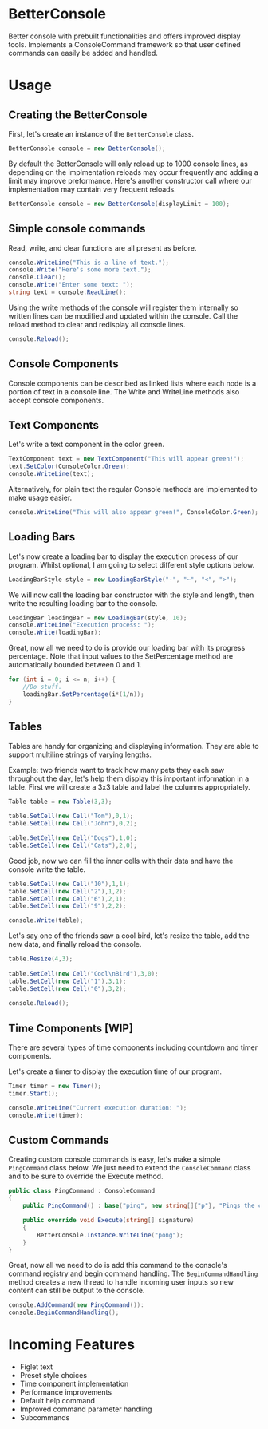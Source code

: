 # BetterConsole
Better console with prebuilt functionalities and offers improved display tools. Implements a ConsoleCommand framework so that user defined commands can easily be added and handled.

# Usage
## Creating the BetterConsole
First, let's create an instance of the `BetterConsole` class. 
```csharp
BetterConsole console = new BetterConsole();
```
By default the BetterConsole will only reload up to 1000 console lines, as depending on the implmentation reloads may occur frequently and adding a limit may improve preformance. Here's another constructor call where our implementation may contain very frequent reloads.
```csharp
BetterConsole console = new BetterConsole(displayLimit = 100);
```
## Simple console commands
Read, write, and clear functions are all present as before.
```csharp
console.WriteLine("This is a line of text.");
console.Write("Here's some more text.");
console.Clear();
console.Write("Enter some text: ");
string text = console.ReadLine();
```
Using the write methods of the console will register them internally so written lines can be modified and updated within the console.
Call the reload method to clear and redisplay all console lines.
```csharp
console.Reload();
```
## Console Components
Console components can be described as linked lists where each node is a portion of text in a console line. The Write and WriteLine methods also accept console components.
## Text Components
Let's write a text component in the color green.
```csharp
TextComponent text = new TextComponent("This will appear green!");
text.SetColor(ConsoleColor.Green);
console.WriteLine(text);
```
Alternatively, for plain text the regular Console methods are implemented to make usage easier.
```csharp
console.WriteLine("This will also appear green!", ConsoleColor.Green);
```
## Loading Bars
Let's now create a loading bar to display the execution process of our program. Whilst optional, I am going to select different style options below.
```csharp
LoadingBarStyle style = new LoadingBarStyle("-", "~", "<", ">");
```
We will now call the loading bar constructor with the style and length, then write the resulting loading bar to the console.
```csharp
LoadingBar loadingBar = new LoadingBar(style, 10);
console.WriteLine("Execution process: ");
console.Write(loadingBar);
```
Great, now all we need to do is provide our loading bar with its progress percentage. Note that input values to the SetPercentage method are automatically bounded between 0 and 1.
```csharp
for (int i = 0; i <= n; i++) {
    //Do stuff.
    loadingBar.SetPercentage(i*(1/n));
}
```
## Tables
Tables are handy for organizing and displaying information. They are able to support multiline strings of varying lengths.

Example: two friends want to track how many pets they each saw throughout the day, let's help them display this important information in a table.
First we will create a 3x3 table and label the columns appropriately.
```csharp
Table table = new Table(3,3);
            
table.SetCell(new Cell("Tom"),0,1);
table.SetCell(new Cell("John"),0,2);

table.SetCell(new Cell("Dogs"),1,0);
table.SetCell(new Cell("Cats"),2,0);
```
Good job, now we can fill the inner cells with their data and have the console write the table.
```csharp
table.SetCell(new Cell("10"),1,1);
table.SetCell(new Cell("2"),1,2);
table.SetCell(new Cell("6"),2,1);
table.SetCell(new Cell("9"),2,2);

console.Write(table);
```
Let's say one of the friends saw a cool bird, let's resize the table, add the new data, and finally reload the console.
```csharp
table.Resize(4,3);
            
table.SetCell(new Cell("Cool\nBird"),3,0);
table.SetCell(new Cell("1"),3,1);
table.SetCell(new Cell("0"),3,2);
            
console.Reload();
```

## Time Components [WIP]
There are several types of time components including countdown and timer components.

Let's create a timer to display the execution time of our program.
```csharp
Timer timer = new Timer();
timer.Start();

console.WriteLine("Current execution duration: ");
console.Write(timer);
```

## Custom Commands
Creating custom console commands is easy, let's make a simple `PingCommand` class below. We just need to extend the `ConsoleCommand` class and to be sure to override the Execute method.
```csharp
public class PingCommand : ConsoleCommand
{
    public PingCommand() : base("ping", new string[]{"p"}, "Pings the console for a response.") { }

    public override void Execute(string[] signature)
    {
        BetterConsole.Instance.WriteLine("pong");
    }
}
```
Great, now all we need to do is add this command to the console's command registry and begin command handling. The `BeginCommandHandling` method creates a new thread to handle incoming user inputs so new content can still be output to the console.
```csharp
console.AddCommand(new PingCommand()):
console.BeginCommandHandling();
```

# Incoming Features
- Figlet text
- Preset style choices
- Time component implementation
- Performance improvements
- Default help command
- Improved command parameter handling
- Subcommands

